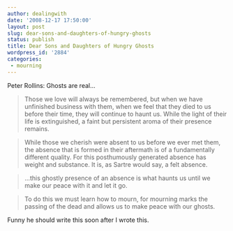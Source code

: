 ```yaml
---
author: dealingwith
date: '2008-12-17 17:50:00'
layout: post
slug: dear-sons-and-daughters-of-hungry-ghosts
status: publish
title: Dear Sons and Daughters of Hungry Ghosts
wordpress_id: '2884'
categories:
 - mourning
---
```


<a class="dead">Peter Rollins: Ghosts are real...</a>

> Those we love will always be remembered, but when we have unfinished business with them, when we feel that they died to us before their time, they will continue to haunt us. While the light of their life is extinguished, a faint but persistent aroma of their presence remains.

> While those we cherish were absent to us before we ever met them, the absence that is formed in their aftermath is of a fundamentally different quality. For this posthumously generated absence has weight and substance. It is, as Sartre would say, a felt absence.

> ...this ghostly presence of an absence is what haunts us until we make our peace with it and let it go.

> To do this we must learn how to mourn, for mourning marks the passing of the dead and allows us to make peace with our ghosts.

Funny he should write this soon after I wrote <a class="dead">this</a>.
